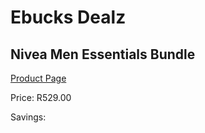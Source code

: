 
# Ebucks Dealz
## Nivea Men Essentials Bundle
[Product Page](https://www.ebucks.com/web/shop/productSelected.do?prodId=1133308397&catId=1133291653)

Price: R529.00

Savings: 


	